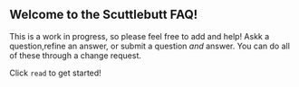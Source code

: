 ## Welcome to the Scuttlebutt FAQ!  

This is a work in progress, so  please feel free to add and help! Askk a question,refine an answer, or submit a question _and_ answer.  You can do all of these through a change  request.

Click `read` to get started!
